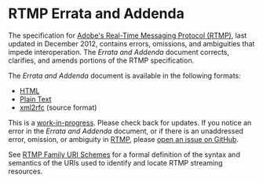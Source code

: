 RTMP Errata and Addenda
=======================
The specification for [Adobe's Real-Time Messaging Protocol (RTMP)][RTMP],
last updated in December 2012, contains errors, omissions, and ambiguities
that impede interoperation. The _Errata and Addenda_ document corrects,
clarifies, and amends portions of the RTMP specification.

The _Errata and Addenda_ document is available in the following formats:

* [HTML](rtmp-errata-addenda.html)
* [Plain Text](rtmp-errata-addenda.txt)
* [xml2rfc](rtmp-errata-addenda.xml) (source format)

This is a [work-in-progress][repo]. Please check back for updates. If you
notice an error in the _Errata and Addenda_ document, or if there is an
unaddressed error, omission, or ambiguity in [RTMP][], please
[open an issue on GitHub][issues].

See [RTMP Family URI Schemes](rtmp-uris/) for a formal definition of the
syntax and semantics of the URIs used to identify and locate RTMP streaming
resources.

  [RTMP]: https://rtmp.veriskope.com/docs/spec/
  [repo]: https://github.com/zenomt/rtmp-errata-addenda
  [issues]: https://github.com/zenomt/rtmp-errata-addenda/issues
